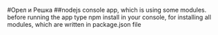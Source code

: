 #Орел и Решка
##nodejs console app, which is using some modules. 
before running the app type 
npm install
in your console, for installing all modules, which are written in package.json file
